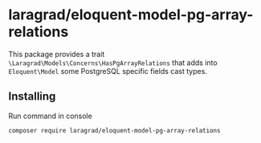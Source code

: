 # laragrad/eloquent-model-pg-array-relations

This package provides a trait `\Laragrad\Models\Concerns\HasPgArrayRelations` that adds into `Eloquent\Model` some PostgreSQL specific fields cast types.

## Installing

Run command in console

	composer require laragrad/eloquent-model-pg-array-relations

